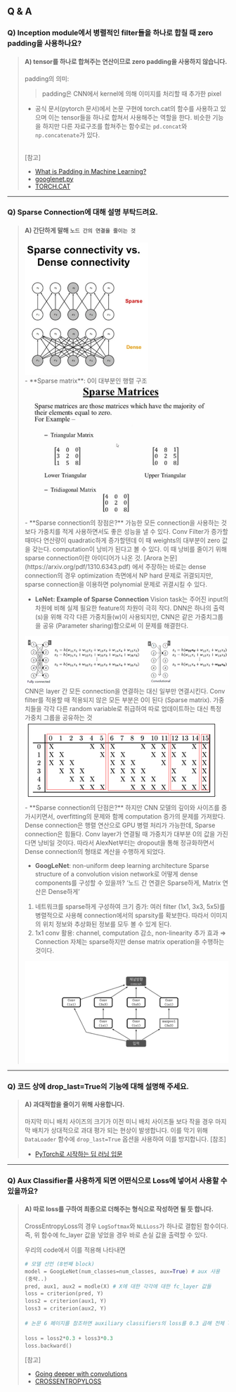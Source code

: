 ## Q & A
 
### Q) Inception module에서 병렬적인 filter들을 하나로 합칠 때 zero padding을 사용하나요?
> #### A) tensor를 하나로 합쳐주는 연산이므로 zero padding을 사용하지 않습니다.
> 
> padding의 의미:
>> padding은 CNN에서 kernel에 의해 이미지를 처리할 때 추가한 pixel
> 
> - 공식 문서(pytorch 문서)에서 논문 구현에 torch.cat의 함수를 사용하고 있으며 이는 tensor들을 하나로 합쳐서 사용해주는 역할을 한다. 비슷한 기능을 하지만 다른 자료구조를 합쳐주는 함수로는 `pd.concat`와 `np.concatenate`가 있다.  
> <br>
>   [참고]
>   
> - [What is Padding in Machine Learning?](https://deepai.org/machine-learning-glossary-and-terms/padding)
> - [googlenet.py](https://github.com/pytorch/vision/blob/master/torchvision/models/googlenet.py)
> - [TORCH.CAT](https://pytorch.org/docs/stable/generated/torch.cat.html)

----

### Q) Sparse Connection에 대해 설명 부탁드려요.
> #### A) 간단하게 말해 `노드 간의 연결을 줄이는 것`
>   <img src='image/sparse_vs_dense.png' height = '300'>
> <br>
> - **Sparse matrix**: 0이 대부분인 행렬 구조
> 
>   <img src='image/sparse_matrix.jpg' height = '300'>
> <br>
> - **Sparse connection의 장점은?**
> 가능한 모든 connection을 사용하는 것보다 가중치를 적게 사용하면서도 좋은 성능을 낼 수 있다.
> Conv Filter가 증가할 때마다 연산량이 quadratic하게 증가할텐데 이 때 weights의 대부분이 zero 값을 갖는다.
> computation이 낭비가 된다고 볼 수 있다. 이 때 낭비를 줄이기 위해 sparse connection이란 아이디어가 나온 것.
> [Arora 논문](https://arxiv.org/pdf/1310.6343.pdf) 에서 주장하는 바로는 dense connection의 경우 optimization 측면에서 NP hard 문제로 귀결되지만, sparse connection을 이용하면 polynomial 문제로 귀결시킬 수 있다.
> 
> - **LeNet: Example of Sparse Connection**
> Vision task는 주어진 input의 차원에 비해 실제 필요한 feature의 차원이 극히 작다.
> DNN은 하나의 출력(s)을 위해 각각 다른 가중치들(w)이 사용되지만, CNN은 같은 가중치그룹을 공유 (Parameter sharing)함으로써 이 문제를 해결한다.
> <img src='image/DNN_vs_CNN.png'>
> CNN은 layer 간 모든 connection을 연결하는 대신 일부만 연결시킨다. Conv filter를 적용할 때 적용되지 않은 모든 부분은 0이 된다 (Sparse matrix). 가중치들을 각각 다른 random variable로 취급하여 따로 업데이트하는 대신 특정 가중치 그룹을 공유하는 것
> <img src='image/lenet.png'>
> <br>
> -	**Sparse connection의 단점은?**
> 하지만 CNN 모델의 깊이와 사이즈를 증가시키면서, overfitting의 문제와 함께 computation 증가의 문제를 가져왔다. Dense connection은 행렬 연산으로 GPU 병렬 처리가 가능한데, Sparse connection은 힘들다. Conv layer가 연결될 때 가중치가 대부분 0의 값을 가진다면 낭비일 것이다. 따라서 AlexNet부터는 dropout을 통해 정규화하면서 Dense connection의 형태로 계산을 수행하게 되었다.
> 
> - **GoogLeNet**: non-uniform deep learning architecture
> Sparse structure of a convolution vision network로 어떻게 dense components를 구성할 수 있을까?
> ‘노드 간 연결은 Sparse하게, Matrix 연산은 Dense하게’
> 1) 네트워크를 sparse하게 구성하여 크기 증가: 여러 filter (1x1, 3x3, 5x5)를 병렬적으로 사용해 connection에서의 sparsity를 확보한다. 따라서 이미지의 위치 정보와 추상화된 정보를 모두 볼 수 있게 된다.
> 2) 1x1 conv 활용: channel, computation 감소, non-linearity 추가 효과
> ⇒ Connection 자체는 sparse하지만 dense matrix operation을 수행하는 것이다. 
> <img src='image/inception.png'>

----

### Q) 코드 상에 drop_last=True의 기능에 대해 설명해 주세요.
> #### A) 과대적합을 줄이기 위해 사용합니다.
> 마지막 미니 배치 사이즈의 크기가 이전 미니 배치 사이즈들 보다 작을 경우 마지막 배치가 상대적으로 과대 평가 되는 현상이 발생합니다. 이를 막기 위해 `DataLoader` 함수에 `drop_last=True` 옵션을 사용하여 이를 방지합니다.
> [참조]
> - [PyTorch로 시작하는 딥 러닝 입문](https://wikidocs.net/60324)

----

### Q) Aux Classifier를 사용하게 되면 어떤식으로 Loss에 넣어서 사용할 수 있을까요?
> #### A) 따로 loss를 구하여 최종으로 더해주는 형식으로 작성하면 될 듯 합니다.
> CrossEntropyLoss의 경우 `LogSoftmax`와 `NLLLoss`가 하나로 결합된 함수이다.  
> 즉, 위 함수에 fc_layer 값을 넣었을 경우 바로 손실 값을 출력할 수 있다.  
> 
> 우리의 code에서 이를 적용해 나타내면  
> ```python
> # 모델 선언 (8번째 block)
> model = GoogLeNet(num_classes=num_classes, aux=True) # aux 사용
> (중략..)
> pred, aux1, aux2 = modle(X) # X에 대한 각각에 대한 fc_layer 값들
> loss = criterion(pred, Y)
> loss2 = criterion(aux1, Y)
> loss3 = criterion(aux2, Y)
> 
> # 논문 6 페이지를 참조하면 auxiliary classifiers의 loss를 0.3 곱해 전체 loss에 더해 준다고 나와있다.
> 
> loss = loss2*0.3 + loss3*0.3 
> loss.backward()
> ```
> [참고]
> - [Going deeper with convolutions](https://arxiv.org/pdf/1409.4842.pdf)
> - [CROSSENTROPYLOSS](https://pytorch.org/docs/stable/generated/torch.nn.CrossEntropyLoss.html)

